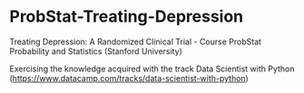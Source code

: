 # ProbStat-Treating-Depression
Treating Depression: A Randomized Clinical Trial - Course ProbStat Probability and Statistics (Stanford University)

Exercising the knowledge acquired with the track Data Scientist with Python (https://www.datacamp.com/tracks/data-scientist-with-python)

